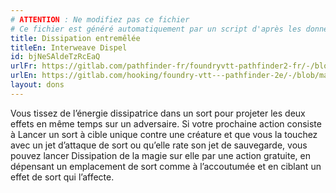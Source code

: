 ```yaml
---
# ATTENTION : Ne modifiez pas ce fichier
# Ce fichier est généré automatiquement par un script d'après les données du module Foundry VTT officiel et de sa traduction
title: Dissipation entremêlée
titleEn: Interweave Dispel
id: bjNeSAldeTzRcEaQ
urlFr: https://gitlab.com/pathfinder-fr/foundryvtt-pathfinder2-fr/-/blob/master/data/feats/bjNeSAldeTzRcEaQ.htm
urlEn: https://gitlab.com/hooking/foundry-vtt---pathfinder-2e/-/blob/master/packs/data/feats.db/interweave-dispel.json
layout: dons
---
```

Vous tissez de l’énergie dissipatrice dans un sort pour projeter les deux effets en même temps sur un adversaire. Si votre prochaine action consiste à Lancer un sort à cible unique contre une créature et que vous la touchez avec un jet d’attaque de sort ou qu’elle rate son jet de sauvegarde, vous pouvez lancer Dissipation de la magie sur elle par une action gratuite, en dépensant un emplacement de sort comme à l’accoutumée et en ciblant un effet de sort qui l’affecte.
